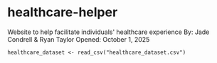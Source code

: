# healthcare-helper
Website to help facilitate individuals' healthcare experience
By: Jade Condrell & Ryan Taylor
Opened: October 1, 2025


```{r}
healthcare_dataset <- read_csv("healthcare_dataset.csv")

```
